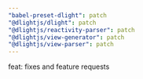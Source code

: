 ```yaml
---
"babel-preset-dlight": patch
"@dlightjs/dlight": patch
"@dlightjs/reactivity-parser": patch
"@dlightjs/view-generator": patch
"@dlightjs/view-parser": patch
---
```


feat: fixes and feature requests
